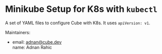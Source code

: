 # Minikube Setup for K8s with `kubectl`

A set of YAML files to configure Cube with K8s. It uses `apiVersion: v1`.

Maintainers:

- email: adnan@cube.dev  
  name: Adnan Rahic

